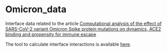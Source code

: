 # Omicron_data

Interface data related to the article [Computational analysis of the effect of SARS-CoV-2 variant Omicron Spike protein mutations on dynamics, ACE2 binding and propensity for immune escape](https://www.biorxiv.org/content/10.1101/2021.12.14.472622v1)

The tool to calculate interface interactions is available [here](https://github.com/nataliateruel/surfaces).
